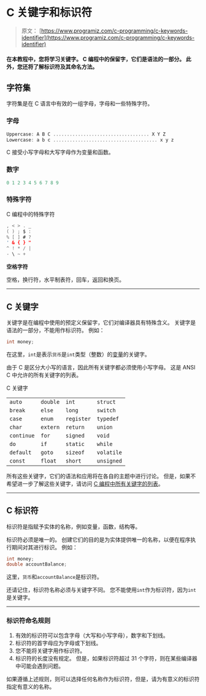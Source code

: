 # C 关键字和标识符

> 原文： [https://www.programiz.com/c-programming/c-keywords-identifier](https://www.programiz.com/c-programming/c-keywords-identifier)

#### 在本教程中，您将学习关键字。 C 编程中的保留字，它们是语法的一部分。 此外，您还将了解标识符及其命名方法。

## 字符集

字符集是在 C 语言中有效的一组字母，字母和一些特殊字符。

### 字母

```c
Uppercase: A B C ................................... X Y Z
Lowercase: a b c ...................................... x y z
```

C 接受小写字母和大写字母作为变量和函数。

### 数字

```c
0 1 2 3 4 5 6 7 8 9
```

### 特殊字符

C 编程中的特殊字符

```c
, < > . _ 
( ) ; $ : 
% [ ] # ? 
' & { } " 
^ ! * / | 
- \ ~ +   
```

**空格字符**

空格，换行符，水平制表符，回车，返回和换页。

* * *

## C 关键字

关键字是在编程中使用的预定义保留字，它们对编译器具有特殊含义。 关键字是语法的一部分，不能用作标识符。 例如：

```c
int money;
```

在这里，`int`是表示`货币`是`int`类型（整数）的[变量](/c-programming/c-variables-constants "Variables in C programming")的关键字。

由于 C 是区分大小写的语言，因此所有关键字都必须使用小写字母。 这是 ANSI C 中允许的所有关键字的列表。

C 关键字

| | | | |
| --- | --- | --- | --- |
| `auto` | `double` | `int` | `struct` |
| `break` | `else` | `long` | `switch` |
| `case` | `enum` | `register` | ``typedef`` |
| `char` | `extern` | `return` | `union` |
| `continue` | `for` | `signed` | `void` |
| `do` | `if` | `static` | `while` |
| `default` | `goto` | `sizeof` | `volatile` |
| `const` | `float` | `short` | `unsigned` |

所有这些关键字，它们的语法和应用将在各自的主题中进行讨论。 但是，如果不希望进一步了解这些关键字，请访问 [C 编程中所有关键字的列表](/c-programming/list-all-keywords-c-language "List of all keywords in C ")。

* * *

## C 标识符

标识符是指赋予实体的名称，例如变量，函数，结构等。

标识符必须是唯一的。 创建它们的目的是为实体提供唯一的名称，以便在程序执行期间对其进行标识。 例如：

```c
int money;
double accountBalance;
```

这里，`货币`和`accountBalance`是标识符。

还请记住，标识符名称必须与关键字不同。 您不能使用`int`作为标识符，因为`int`是关键字。

* * *

### 标识符命名规则

1.  有效的标识符可以包含字母（大写和小写字母），数字和下划线。
2.  标识符的首字母应为字母或下划线。
3.  您不能将关键字用作标识符。
4.  标识符的长度没有规定。 但是，如果标识符超过 31 个字符，则在某些编译器中可能会遇到问题。

如果遵循上述规则，则可以选择任何名称作为标识符，但是，请为有意义的标识符指定有意义的名称。